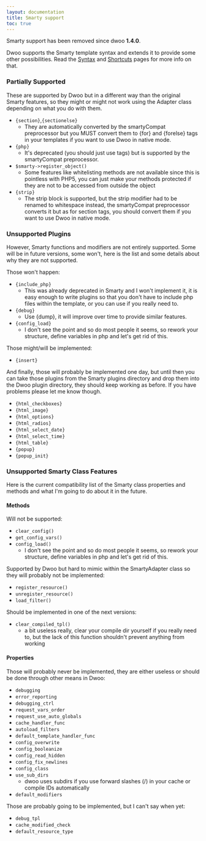 ```yaml
---
layout: documentation
title: Smarty support
toc: true
---
```


<div class="alert alert-warning">
  <strong><i class="fa fa-exclamation-triangle" aria-hidden="true"></i></strong>
  Smarty support has been removed since dwoo <strong>1.4.0</strong>.
  <strong><i class="fa fa-exclamation-triangle" aria-hidden="true"></i></strong>
</div>

Dwoo supports the Smarty template syntax and extends it to provide some other possibilities.
Read the [Syntax](/documentation/syntax.html) and [Shortcuts](/documentation/shortcuts.html) pages for more info on that.

### Partially Supported
These are supported by Dwoo but in a different way than the original Smarty features, so they might or might not work using the Adapter class depending on what you do with them.

* `{section}`,`{sectionelse}`
  * They are automatically converted by the smartyCompat preprocessor but you MUST convert them to {for} and {forelse} tags in your templates if you want to use Dwoo in native mode.
* `{php}`
  * It's deprecated (you should just use <?php ?> tags) but is supported by the smartyCompat preprocessor.
* `$smarty->register_object()`
  * Some features like whitelisting methods are not available since this is pointless with PHP5, you can just make your methods protected if they are not to be accessed from outside the object
* `{strip}`
  * The strip block is supported, but the strip modifier had to be renamed to whitespace instead, the smartyCompat preprocessor converts it but as for section tags, you should convert them if you want to use Dwoo in native mode.

### Unsupported Plugins
However, Smarty functions and modifiers are not entirely supported. Some will be in future versions, some won't, here is the list and some details about why they are not supported.

Those won't happen:

* `{include_php}`
  * This was already deprecated in Smarty and I won't implement it, it is easy enough to write plugins so that you don't have to include php files within the template, or you can use <?php include 'file.php'; ?> if you really need to.
* `{debug}`
  * Use {dump}, it will improve over time to provide similar features.
* `{config_load}`
  * I don't see the point and so do most people it seems, so rework your structure, define variables in php and let's get rid of this.

Those might/will be implemented:

* `{insert}`

And finally, those will probably be implemented one day, but until then you can take those plugins from the Smarty plugins directory and drop them into the Dwoo plugin directory, they should keep working as before. If you have problems please let me know though.

* `{html_checkboxes}`
* `{html_image}`
* `{html_options}`
* `{html_radios}`
* `{html_select_date}`
* `{html_select_time}`
* `{html_table}`
* `{popup}`
* `{popup_init}`

### Unsupported Smarty Class Features
Here is the current compatibility list of the Smarty class properties and methods and what I'm going to do about it in the future.

#### Methods
Will not be supported:

* `clear_config()`
* `get_config_vars()`
* `config_load()`
  * I don't see the point and so do most people it seems, so rework your structure, define variables in php and let's get rid of this.

Supported by Dwoo but hard to mimic within the SmartyAdapter class so they will probably not be implemented:

* `register_resource()`
* `unregister_resource()`
* `load_filter()`

Should be implemented in one of the next versions:

* `clear_compiled_tpl()`
  * a bit useless really, clear your compile dir yourself if you really need to, but the lack of this function shouldn't prevent anything from working

#### Properties
Those will probably never be implemented, they are either useless or should be done through other means in Dwoo:

* `debugging`
* `error_reporting`
* `debugging_ctrl`
* `request_vars_order`
* `request_use_auto_globals`
* `cache_handler_func`
* `autoload_filters`
* `default_template_handler_func`
* `config_overwrite`
* `config_booleanize`
* `config_read_hidden`
* `config_fix_newlines`
* `config_class`
* `use_sub_dirs`
  * dwoo uses subdirs if you use forward slashes (/) in your cache or compile IDs automatically
* `default_modifiers`

Those are probably going to be implemented, but I can't say when yet:

* `debug_tpl`
* `cache_modified_check`
* `default_resource_type`